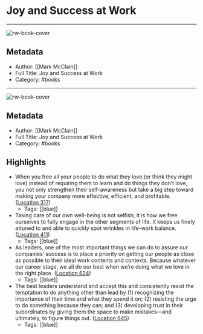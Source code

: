 # Joy and Success at Work

---
![rw-book-cover](https://m.media-amazon.com/images/I/71Q4wG+bfpL._SY160.jpg)

## Metadata
- Author: [[Mark McClain]]
- Full Title: Joy and Success at Work
- Category: #books
---
![rw-book-cover](https://m.media-amazon.com/images/I/71Q4wG+bfpL._SY160.jpg)

## Metadata
- Author: [[Mark McClain]]
- Full Title: Joy and Success at Work
- Category: #books

## Highlights
- When you free all your people to do what they love (or think they might love) instead of requiring them to learn and do things they don’t love, you not only strengthen their self-awareness but take a big step toward making your company more effective, efficient, and profitable. ([Location 317](https://readwise.io/to_kindle?action=open&asin=B0845Q9PJM&location=317))
    - Tags: [[blue]] 
- Taking care of our own well-being is not selfish; it is how we free ourselves to fully engage in the other segments of life. It keeps us finely attuned to and able to quickly spot wrinkles in life-work balance. ([Location 411](https://readwise.io/to_kindle?action=open&asin=B0845Q9PJM&location=411))
    - Tags: [[blue]] 
- As leaders, one of the most important things we can do to assure our companies’ success is to place a priority on getting our people as close as possible to their ideal work contents and contexts. Because whatever our career stage, we all do our best when we’re doing what we love in the right place. ([Location 624](https://readwise.io/to_kindle?action=open&asin=B0845Q9PJM&location=624))
    - Tags: [[blue]] 
- The best leaders understand and accept this and consistently resist the temptation to do anything other than lead by (1) recognizing the importance of their time and what they spend it on; (2) resisting the urge to do something because they can; and (3) developing trust in their subordinates by giving them the space to make mistakes—and ultimately, to figure things out. ([Location 645](https://readwise.io/to_kindle?action=open&asin=B0845Q9PJM&location=645))
    - Tags: [[blue]] 
